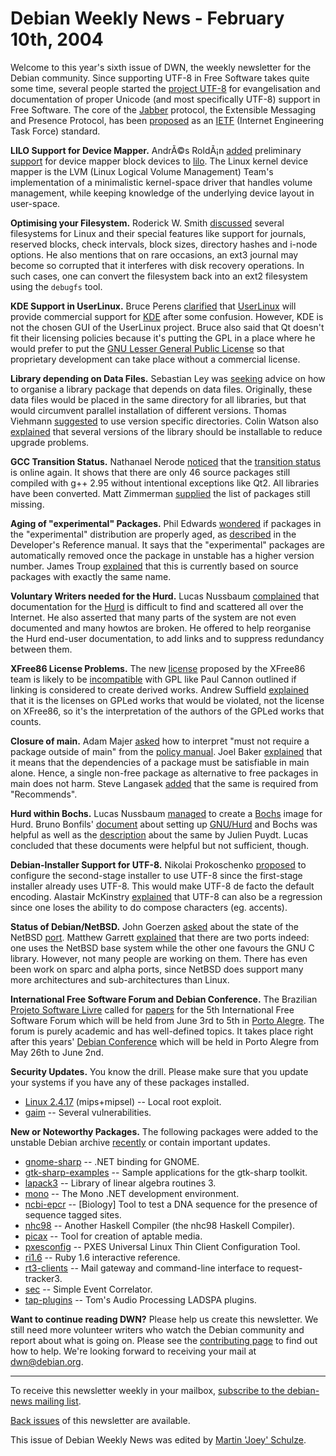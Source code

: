 
Debian Weekly News - February 10th, 2004
========================================


Welcome to this year's sixth issue of DWN, the weekly newsletter for the
Debian community. Since supporting UTF-8 in Free Software takes quite some
time, several people started the [project UTF-8](http://www.freedesktop.org/Software/utf-8) for
evangelisation and documentation of proper Unicode (and most specifically
UTF-8) support in Free Software. The core of the [Jabber](http://www.jabber.org/) protocol, the Extensible Messaging
and Presence Protocol, has been [proposed](http://www.ietf.org/mail-archive/ietf-announce/Current/msg28170.html) as an [IETF](http://www.ietf.org/) (Internet
Engineering Task Force) standard.


**LILO Support for Device Mapper.** AndrÃ©s RoldÃ¡n [added](https://lists.debian.org/debian-devel-0401/msg02169.html)
preliminary [support](http://people.fluidsignal.com/~aroldan/debian) for device mapper block devices to [lilo](https://packages.debian.org/lilo). The Linux kernel device
mapper is the LVM (Linux Logical Volume Management) Team's implementation of a
minimalistic kernel-space driver that handles volume management, while keeping
knowledge of the underlying device layout in user-space.


**Optimising your Filesystem.** Roderick W. Smith [discussed](http://www.newsforge.com/article.pl?sid=03/10/07/1943256)
several filesystems for Linux and their special features like support for
journals, reserved blocks, check intervals, block sizes, directory hashes and
i-node options. He also mentions that on rare occasions, an ext3 journal may
become so corrupted that it interferes with disk recovery operations. In such
cases, one can convert the filesystem back into an ext2 filesystem using the
`debugfs` tool.


**KDE Support in UserLinux.** Bruce Perens [clarified](http://lists.userlinux.com/pipermail/discuss/2004-January/003492.html) that [UserLinux](http://www.userlinux.com/) will
provide commercial support for [KDE](http://www.kde.org/) after
some confusion. However, KDE is not the chosen GUI of the UserLinux project.
Bruce also said that Qt doesn't fit their licensing policies because it's
putting the GPL in a place where he would prefer to put the [GNU Lesser General Public
License](https://www.gnu.org/copyleft/lesser.html) so that proprietary development can take place without a
commercial license.


**Library depending on Data Files.** Sebastian Ley was [seeking](https://lists.debian.org/debian-devel-0402/msg00049.html)
advice on how to organise a library package that depends on data files.
Originally, these data files would be placed in the same directory for all
libraries, but that would circumvent parallel installation of different
versions. Thomas Viehmann [suggested](https://lists.debian.org/debian-devel-0402/msg00051.html)
to use version specific directories. Colin Watson also [explained](https://lists.debian.org/debian-devel-0402/msg00119.html)
that several versions of the library should be installable to reduce upgrade
problems.


**GCC Transition Status.** Nathanael Nerode [noticed](https://lists.debian.org/debian-devel-0402/msg00060.html)
that the [transition status](https://people.debian.org/~willy/gcc-transition/) is online again. It shows that there are only 46 source
packages still compiled with g++ 2.95 without intentional exceptions like Qt2.
All libraries have been converted. Matt Zimmerman [supplied](https://lists.debian.org/debian-devel-0402/msg00067.html)
the list of packages still missing.


**Aging of "experimental" Packages.** Phil Edwards [wondered](https://lists.debian.org/debian-devel-0402/msg00064.html) if
packages in the "experimental" distribution are properly aged, as [described](https://www.debian.org/doc/manuals/developers-reference/resources#experimental) in the Developer's Reference manual. It says that the
"experimental" packages are automatically removed once the package in unstable
has a higher version number. James Troup [explained](https://lists.debian.org/debian-devel-0402/msg00070.html)
that this is currently based on source packages with exactly the same
name.


**Voluntary Writers needed for the Hurd.** Lucas Nussbaum [complained](https://lists.debian.org/debian-hurd-0401/msg00067.html)
that documentation for the [Hurd](https://www.gnu.org/software/hurd/) is
difficult to find and scattered all over the Internet. He also asserted that
many parts of the system are not even documented and many howtos are broken.
He offered to help reorganise the Hurd end-user documentation, to add links
and to suppress redundancy between them.


**XFree86 License Problems.** The new [license](http://www.xfree86.org/legal/licenses.html) proposed by the
XFree86 team is likely to be [incompatible](https://lists.debian.org/debian-legal-0401/msg00284.html) with GPL like Paul Cannon outlined if linking is considered
to create derived works. Andrew Suffield [explained](https://lists.debian.org/debian-legal-0401/msg00296.html)
that it is the licenses on GPLed works that would be violated, not the license
on XFree86, so it's the interpretation of the authors of the GPLed works that
counts.


**Closure of main.** Adam Majer [asked](https://lists.debian.org/debian-legal-0402/msg00068.html) how
to interpret "must not require a package outside of main" from the
[policy manual](https://www.debian.org/doc/debian-policy/ch-archive#s-main).
Joel Baker [explained](https://lists.debian.org/debian-legal-0402/msg00070.html) that it means that the dependencies of a package must be
satisfiable in main alone. Hence, a single non-free package as alternative to
free packages in main does not harm. Steve Langasek [added](https://lists.debian.org/debian-legal-0402/msg00071.html) that
the same is required from "Recommends".


**Hurd within Bochs.** Lucas Nussbaum [managed](https://lists.debian.org/debian-hurd-0401/msg00078.html) to
create a [Bochs](https://packages.debian.org/bochs) image for Hurd.
Bruno Bonfils' [document](http://www.asyd.net/docs/hurd/bochs-hurd.html) about setting up [GNU/Hurd](https://www.gnu.org/software/hurd/) and Bochs was helpful as well as the [description](https://lists.debian.org/debian-hurd-0303/msg00065.html)
about the same by Julien Puydt. Lucas concluded that these documents were
helpful but not sufficient, though.


**Debian-Installer Support for UTF-8.** Nikolai Prokoschenko
[proposed](https://lists.debian.org/debian-boot-0402/msg00095.html)
to configure the second-stage installer to use UTF-8 since the first-stage
installer already uses UTF-8. This would make UTF-8 de facto the default
encoding. Alastair McKinstry [explained](https://lists.debian.org/debian-boot-0402/msg00097.html)
that UTF-8 can also be a regression since one loses the ability to do compose
characters (eg. accents).


**Status of Debian/NetBSD.** John Goerzen [asked](https://lists.debian.org/debian-bsd-0401/msg00001.html) about
the state of the NetBSD [port](https://www.debian.org/ports/netbsd/). Matthew
Garrett [explained](https://lists.debian.org/debian-bsd-0401/msg00002.html) that there are two ports indeed: one uses the NetBSD base system
while the other one favours the GNU C library. However, not many people are
working on them. There has even been work on sparc and alpha ports, since
NetBSD does support many more architectures and sub-architectures than
Linux.


**International Free Software Forum and Debian Conference.**
The Brazilian [Projeto Software
Livre](http://www.softwarelivre.org/) called for [papers](http://papers.softwarelivre.org/) for
the 5th International Free Software Forum which will be held from June 3rd to
5th in [Porto Alegre](http://www.portoalegre.rs.gov.br/). The
forum is purely academic and has well-defined topics. It takes place right
after this years' [Debian
Conference](https://www.debconf.org/debconf4/) which will be held in Porto Alegre from May 26th to
June 2nd.


**Security Updates.** You know the drill. Please make sure
that you update your systems if you have any of these packages installed.


* [Linux 2.4.17](https://www.debian.org/security/2004/dsa-433) (mips+mipsel) --
 Local root exploit.
* [gaim](https://www.debian.org/security/2004/dsa-434) --
 Several vulnerabilities.


**New or Noteworthy Packages.** The following packages were
added to the unstable Debian archive [recently](https://packages.debian.org/unstable/newpkg_main) or contain
important updates.


* [gnome-sharp](https://packages.debian.org/unstable/libs/gnome-sharp)
 -- .NET binding for GNOME.
* [gtk-sharp-examples](https://packages.debian.org/unstable/libs/gtk-sharp-examples)
 -- Sample applications for the gtk-sharp toolkit.
* [lapack3](https://packages.debian.org/unstable/libs/lapack3)
 -- Library of linear algebra routines 3.
* [mono](https://packages.debian.org/unstable/interpreters/mono)
 -- The Mono .NET development environment.
* [ncbi-epcr](https://packages.debian.org/unstable/science/ncbi-epcr)
 -- [Biology] Tool to test a DNA sequence for the presence of sequence tagged sites.
* [nhc98](https://packages.debian.org/unstable/devel/nhc98)
 -- Another Haskell Compiler (the nhc98 Haskell Compiler).
* [picax](https://packages.debian.org/unstable/utils/picax)
 -- Tool for creation of aptable media.
* [pxesconfig](https://packages.debian.org/unstable/admin/pxesconfig)
 -- PXES Universal Linux Thin Client Configuration Tool.
* [ri1.6](https://packages.debian.org/unstable/interpreters/ri1.6)
 -- Ruby 1.6 interactive reference.
* [rt3-clients](https://packages.debian.org/unstable/misc/rt3-clients)
 -- Mail gateway and command-line interface to request-tracker3.
* [sec](https://packages.debian.org/unstable/utils/sec)
 -- Simple Event Correlator.
* [tap-plugins](https://packages.debian.org/unstable/sound/tap-plugins)
 -- Tom's Audio Processing LADSPA plugins.


**Want to continue reading DWN?** Please help us create this
newsletter. We still need more volunteer writers who watch the Debian
community and report about what is going on. Please see the [contributing page](https://www.debian.org/News/weekly/contributing) to find out how
to help. We're looking forward to receiving your mail at [dwn@debian.org](mailto:dwn@debian.org).




---



 To receive this newsletter weekly in your mailbox, [subscribe to the debian-news mailing list](https://lists.debian.org/debian-news/).



[Back issues](https://www.debian.org/News/weekly/) of this newsletter are available.



This issue of Debian Weekly News was edited by [Martin 'Joey' Schulze](mailto:dwn@debian.org).




